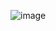 
![image](https://github.com/lizandronarvaez/lizandronarvaez/assets/103456509/47cbdf90-884d-4dc2-98c6-924d62b2aeea)
